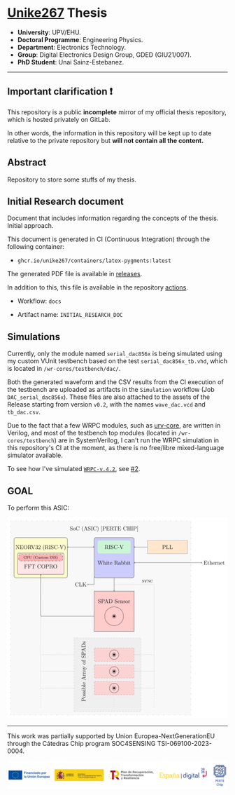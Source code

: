 # [Unike267](https://github.com/Unike267) Thesis

- **University**: UPV/EHU.
- **Doctoral Programme**: Engineering Physics.
- **Department**: Electronics Technology.
- **Group**: Digital Electronics Design Group, GDED (GIU21/007).
- **PhD Student**: Unai Sainz-Estebanez.

---

## Important clarification ❗

This repository is a public **incomplete** mirror of my official thesis repository, which is hosted privately on GitLab. 

In other words, the information in this repository will be kept up to date relative to the private repository but **will not contain all the content.**

## Abstract

Repository to store some stuffs of my thesis.

## Initial Research document

Document that includes information regarding the concepts of the thesis. 
Initial approach.

This document is generated in CI (Continuous Integration) through the following container:

- `ghcr.io/unike267/containers/latex-pygments:latest`

The generated PDF file is available in [releases](https://github.com/Unike267/Thesis/releases). 

In addition to this, this file is available in the repository [actions](https://github.com/Unike267/Thesis/actions). 

- Workflow: `docs` 

- Artifact name: `INITIAL_RESEARCH_DOC`

## Simulations

Currently, only the module named `serial_dac856x` is being simulated using my custom VUnit testbench based on the test `serial_dac856x_tb.vhd`, which is located in `/wr-cores/testbench/dac/`.

Both the generated waveform and the CSV results from the CI execution of the testbench are uploaded as artifacts in the `Simulation` workflow (Job `DAC_serial_dac856x`). 
These files are also attached to the assets of the Release starting from version `v0.2`, with the names `wave_dac.vcd` and `tb_dac.csv`.

Due to the fact that a few WRPC modules, such as [urv-core](https://ohwr.org/project/urv-core), are written in Verilog, and most of the testbench top modules (located in `/wr-cores/testbench`) are in SystemVerilog, I can't run the WRPC simulation in this repository's CI at the moment, as there is no free/libre mixed-language simulator available.

To see how I've simulated [`WRPC-v.4.2`](https://ohwr.org/project/wr-cores/-/tree/wrpc-v4.2), see [#2](https://github.com/Unike267/Thesis/issues/2).
 
## GOAL

To perform this ASIC:

<p align="center">
  <img src="figures/ASIC-Scheme.svg" alt="ASIC Schematic">
</p>

---

This work was partially supported by Union Europea-NextGenerationEU through the Cátedras Chip program SOC4SENSING TSI-069100-2023-0004.

<p align="center">
  <img src="figures/logos_perte.png" alt="European funds">
</p>
